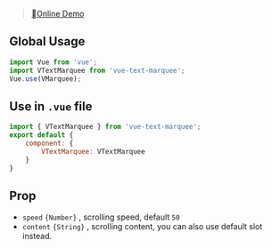 
> [Online Demo](https://satrong.github.io/vue-text-marquee/dist/index.html)

## Global Usage

```js
import Vue from 'vue';
import VTextMarquee from 'vue-text-marquee';
Vue.use(VMarquee);
```

## Use in `.vue` file

```js
import { VTextMarquee } from 'vue-text-marquee';
export default {
    component: {
        VTextMarquee: VTextMarquee
    }
}
```

## Prop
- `speed` `{Number}` , scrolling speed,  default `50`
- `content` `{String}` , scrolling content, you can also use default slot instead.
